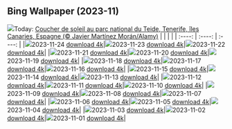 ## Bing Wallpaper (2023-11)
![](https://global.bing.com/th?id=OHR.TeideNational_FR-CA6835615260_UHD.jpg&w=1000)Today: [Coucher de soleil au parc national du Teide, Tenerife, îles Canaries, Espagne (© Javier Martínez Morán/Alamy)](https://global.bing.com/th?id=OHR.TeideNational_FR-CA6835615260_UHD.jpg)
|      |      |      |
| :----: | :----: | :----: |
|![](https://global.bing.com/th?id=OHR.TeideNational_FR-CA6835615260_UHD.jpg&pid=hp&w=384&h=216&rs=1&c=4)2023-11-24 [download 4k](https://global.bing.com/th?id=OHR.TeideNational_FR-CA6835615260_UHD.jpg)|![](https://global.bing.com/th?id=OHR.SnakeRiverTeton_FR-CA2257079713_UHD.jpg&pid=hp&w=384&h=216&rs=1&c=4)2023-11-23 [download 4k](https://global.bing.com/th?id=OHR.SnakeRiverTeton_FR-CA2257079713_UHD.jpg)|![](https://global.bing.com/th?id=OHR.HelloSeal_FR-CA6312414583_UHD.jpg&pid=hp&w=384&h=216&rs=1&c=4)2023-11-22 [download 4k](https://global.bing.com/th?id=OHR.HelloSeal_FR-CA6312414583_UHD.jpg)|
|![](https://global.bing.com/th?id=OHR.ChapmanAdventure_FR-CA6044554100_UHD.jpg&pid=hp&w=384&h=216&rs=1&c=4)2023-11-21 [download 4k](https://global.bing.com/th?id=OHR.ChapmanAdventure_FR-CA6044554100_UHD.jpg)|![](https://global.bing.com/th?id=OHR.FrozenBog_FR-CA5736508238_UHD.jpg&pid=hp&w=384&h=216&rs=1&c=4)2023-11-20 [download 4k](https://global.bing.com/th?id=OHR.FrozenBog_FR-CA5736508238_UHD.jpg)|![](https://global.bing.com/th?id=OHR.MilsePolarBear_FR-CA5253564475_UHD.jpg&pid=hp&w=384&h=216&rs=1&c=4)2023-11-19 [download 4k](https://global.bing.com/th?id=OHR.MilsePolarBear_FR-CA5253564475_UHD.jpg)|
|![](https://global.bing.com/th?id=OHR.BadRiver_FR-CA4132267343_UHD.jpg&pid=hp&w=384&h=216&rs=1&c=4)2023-11-18 [download 4k](https://global.bing.com/th?id=OHR.BadRiver_FR-CA4132267343_UHD.jpg)|![](https://global.bing.com/th?id=OHR.VanDusenGarden_FR-CA0424585242_UHD.jpg&pid=hp&w=384&h=216&rs=1&c=4)2023-11-17 [download 4k](https://global.bing.com/th?id=OHR.VanDusenGarden_FR-CA0424585242_UHD.jpg)|![](https://global.bing.com/th?id=OHR.SarekSweden_FR-CA9782017040_UHD.jpg&pid=hp&w=384&h=216&rs=1&c=4)2023-11-16 [download 4k](https://global.bing.com/th?id=OHR.SarekSweden_FR-CA9782017040_UHD.jpg)|
|![](https://global.bing.com/th?id=OHR.RussellLupines_FR-CA9551548817_UHD.jpg&pid=hp&w=384&h=216&rs=1&c=4)2023-11-15 [download 4k](https://global.bing.com/th?id=OHR.RussellLupines_FR-CA9551548817_UHD.jpg)|![](https://global.bing.com/th?id=OHR.OliveOrchard_FR-CA9360423614_UHD.jpg&pid=hp&w=384&h=216&rs=1&c=4)2023-11-14 [download 4k](https://global.bing.com/th?id=OHR.OliveOrchard_FR-CA9360423614_UHD.jpg)|![](https://global.bing.com/th?id=OHR.DiwaliAyodhya_FR-CA9145636456_UHD.jpg&pid=hp&w=384&h=216&rs=1&c=4)2023-11-13 [download 4k](https://global.bing.com/th?id=OHR.DiwaliAyodhya_FR-CA9145636456_UHD.jpg)|
|![](https://global.bing.com/th?id=OHR.YoungPeaks_FR-CA0195616338_UHD.jpg&pid=hp&w=384&h=216&rs=1&c=4)2023-11-12 [download 4k](https://global.bing.com/th?id=OHR.YoungPeaks_FR-CA0195616338_UHD.jpg)|![](https://global.bing.com/th?id=OHR.BadlandsSunrise_FR-CA8958948365_UHD.jpg&pid=hp&w=384&h=216&rs=1&c=4)2023-11-11 [download 4k](https://global.bing.com/th?id=OHR.BadlandsSunrise_FR-CA8958948365_UHD.jpg)|![](https://global.bing.com/th?id=OHR.NorwayBirch_FR-CA8644140027_UHD.jpg&pid=hp&w=384&h=216&rs=1&c=4)2023-11-10 [download 4k](https://global.bing.com/th?id=OHR.NorwayBirch_FR-CA8644140027_UHD.jpg)|
|![](https://global.bing.com/th?id=OHR.ManateeMama_FR-CA8490696334_UHD.jpg&pid=hp&w=384&h=216&rs=1&c=4)2023-11-09 [download 4k](https://global.bing.com/th?id=OHR.ManateeMama_FR-CA8490696334_UHD.jpg)|![](https://global.bing.com/th?id=OHR.KirkilaiTower_FR-CA8209717875_UHD.jpg&pid=hp&w=384&h=216&rs=1&c=4)2023-11-08 [download 4k](https://global.bing.com/th?id=OHR.KirkilaiTower_FR-CA8209717875_UHD.jpg)|![](https://global.bing.com/th?id=OHR.LagoPehoe_FR-CA8045630526_UHD.jpg&pid=hp&w=384&h=216&rs=1&c=4)2023-11-07 [download 4k](https://global.bing.com/th?id=OHR.LagoPehoe_FR-CA8045630526_UHD.jpg)|
|![](https://global.bing.com/th?id=OHR.SilencioSpain_FR-CA7837789571_UHD.jpg&pid=hp&w=384&h=216&rs=1&c=4)2023-11-06 [download 4k](https://global.bing.com/th?id=OHR.SilencioSpain_FR-CA7837789571_UHD.jpg)|![](https://global.bing.com/th?id=OHR.BisonSnow_FR-CA7542759152_UHD.jpg&pid=hp&w=384&h=216&rs=1&c=4)2023-11-05 [download 4k](https://global.bing.com/th?id=OHR.BisonSnow_FR-CA7542759152_UHD.jpg)|![](https://global.bing.com/th?id=OHR.SeaNettles_FR-CA7374697167_UHD.jpg&pid=hp&w=384&h=216&rs=1&c=4)2023-11-04 [download 4k](https://global.bing.com/th?id=OHR.SeaNettles_FR-CA7374697167_UHD.jpg)|
|![](https://global.bing.com/th?id=OHR.DeathValleySalt_FR-CA8097089890_UHD.jpg&pid=hp&w=384&h=216&rs=1&c=4)2023-11-03 [download 4k](https://global.bing.com/th?id=OHR.DeathValleySalt_FR-CA8097089890_UHD.jpg)|![](https://global.bing.com/th?id=OHR.HautBarr_FR-CA7955503325_UHD.jpg&pid=hp&w=384&h=216&rs=1&c=4)2023-11-02 [download 4k](https://global.bing.com/th?id=OHR.HautBarr_FR-CA7955503325_UHD.jpg)|![](https://global.bing.com/th?id=OHR.HalloweenPorchAI_FR-CA7805975704_UHD.jpg&pid=hp&w=384&h=216&rs=1&c=4)2023-11-01 [download 4k](https://global.bing.com/th?id=OHR.HalloweenPorchAI_FR-CA7805975704_UHD.jpg)|
